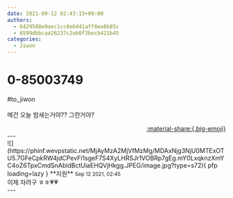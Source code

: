 ```yaml
---
date: 2021-09-12 02:43:13+09:00
authors:
  - 6429588e9aec1cc8e6441aff8ea6b85c
  - 6599dbbcaa26237c2ab0f3becb421b45
categories:
  - Jiwon
---
```


# 0-85003749

<div class="post-container" markdown="1">
<div class="content-container md-sidebar__scrollwrap" markdown="1">

\#to_jiwon<br><br>메건 오늘 밤새는거야?? 그런거야?

</div>
</div>

<div style="text-align: right;" markdown="1">
<a href="https://weverse.io/fromis9/fanpost/0-85003749" style="text-align: right;">:material-share:{.big-emoji}</a>
</div>
---

<div class="comments-container md-sidebar__scrollwrap" markdown="1">
<div class="comment" markdown="1">
<div class='id-container' markdown="1">
![](https://phinf.wevpstatic.net/MjAyMzA2MjVfMzMg/MDAxNjg3NjU0MTExOTU5.7GFeCpkRW4jdCPevFi1sgeF7S4XyLHRSJr1VOBRp7gEg.mY0LxqknzXmYC4oZ6TpxCmdSnAbldBctUiaEHQVjHkgg.JPEG/image.jpg?type=s72){ pfp loading=lazy }
**<span class="artist">지원</span>** <small>Sep 12 2021, 02:45</small><br>
</div>
<div class='comment-body' markdown="1">
이제 자려구 ㅎㅎ💗💗
</div>
</div>
</div>
---
